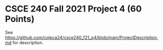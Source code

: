# CSCE 240 Fall 2021 Project 4 (60 Points)

See https://github.com/coleca24/csce240_f21_p4/blob/main/ProjectDescription.md for description.


